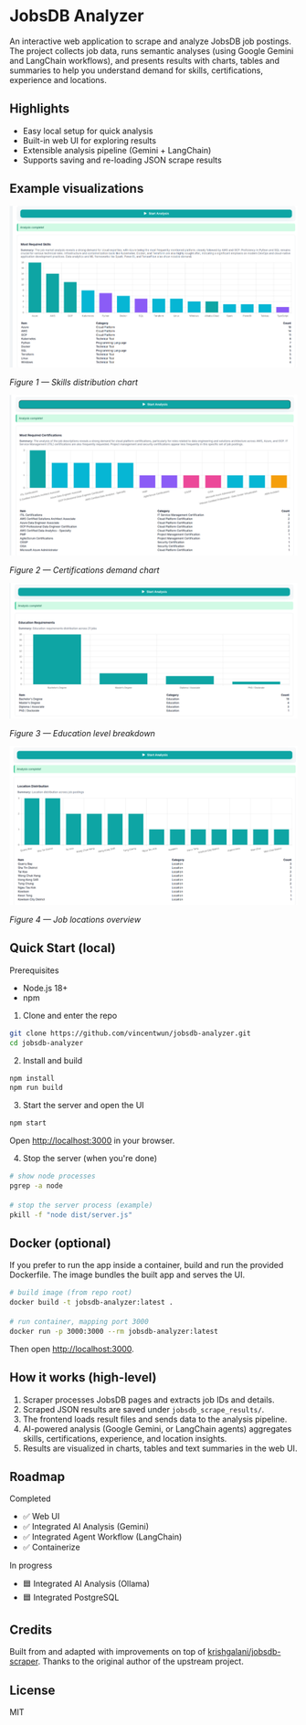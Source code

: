 # JobsDB Analyzer

An interactive web application to scrape and analyze JobsDB job postings. The project collects job data, runs semantic analyses (using Google Gemini and LangChain workflows), and presents results with charts, tables and summaries to help you understand demand for skills, certifications, experience and locations.

## Highlights

- Easy local setup for quick analysis
- Built-in web UI for exploring results
- Extensible analysis pipeline (Gemini + LangChain)
- Supports saving and re-loading JSON scrape results

## Example visualizations

![Skills distribution](images/1-skills.png)

*Figure 1 — Skills distribution chart*

![Certifications demand](images/2-cert.png)

*Figure 2 — Certifications demand chart*

![Education levels](images/3-education.png)

*Figure 3 — Education level breakdown*

![Location heatmap](images/4-location.png)

*Figure 4 — Job locations overview*

## Quick Start (local)

Prerequisites

- Node.js 18+
- npm

1. Clone and enter the repo

```bash
git clone https://github.com/vincentwun/jobsdb-analyzer.git
cd jobsdb-analyzer
```

2. Install and build

```bash
npm install
npm run build
```

3. Start the server and open the UI

```bash
npm start
```

Open [http://localhost:3000](http://localhost:3000) in your browser.

4. Stop the server (when you're done)

```bash
# show node processes
pgrep -a node

# stop the server process (example)
pkill -f "node dist/server.js"
```

## Docker (optional)

If you prefer to run the app inside a container, build and run the provided Dockerfile. The image bundles the built app and serves the UI.

```bash
# build image (from repo root)
docker build -t jobsdb-analyzer:latest .

# run container, mapping port 3000
docker run -p 3000:3000 --rm jobsdb-analyzer:latest
```

Then open <http://localhost:3000>.

## How it works (high-level)

1. Scraper processes JobsDB pages and extracts job IDs and details.
2. Scraped JSON results are saved under `jobsdb_scrape_results/`.
3. The frontend loads result files and sends data to the analysis pipeline.
4. AI-powered analysis (Google Gemini, or LangChain agents) aggregates skills, certifications, experience, and location insights.
5. Results are visualized in charts, tables and text summaries in the web UI.

## Roadmap

Completed

- ✅ Web UI
- ✅ Integrated AI Analysis (Gemini)
- ✅ Integrated Agent Workflow (LangChain)
- ✅ Containerize

In progress

- 🟦 Integrated AI Analysis (Ollama)
- 🟦 Integrated PostgreSQL

## Credits

Built from and adapted with improvements on top of [krishgalani/jobsdb-scraper](https://github.com/krishgalani/jobsdb-scraper). Thanks to the original author of the upstream project.

## License

MIT

